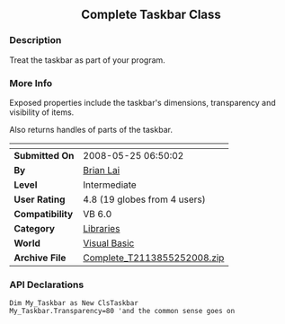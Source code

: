 ﻿<div align="center">

## Complete Taskbar Class


</div>

### Description

Treat the taskbar as part of your program.
 
### More Info
 
Exposed properties include the taskbar's dimensions, transparency and visibility of items.

Also returns handles of parts of the taskbar.


<span>             |<span>
---                |---
**Submitted On**   |2008-05-25 06:50:02
**By**             |[Brian Lai](https://github.com/Planet-Source-Code/PSCIndex/blob/master/ByAuthor/brian-lai.md)
**Level**          |Intermediate
**User Rating**    |4.8 (19 globes from 4 users)
**Compatibility**  |VB 6\.0
**Category**       |[Libraries](https://github.com/Planet-Source-Code/PSCIndex/blob/master/ByCategory/libraries__1-49.md)
**World**          |[Visual Basic](https://github.com/Planet-Source-Code/PSCIndex/blob/master/ByWorld/visual-basic.md)
**Archive File**   |[Complete\_T2113855252008\.zip](https://github.com/Planet-Source-Code/brian-lai-complete-taskbar-class__1-70580/archive/master.zip)

### API Declarations

```
Dim My_Taskbar as New ClsTaskbar
My_Taskbar.Transparency=80 'and the common sense goes on
```





